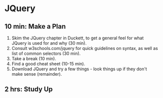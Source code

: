 # JQuery

## 10 min: Make a Plan

1. Skim the JQuery chapter in Duckett, to get a general feel for what JQuery is used for and why (30 min).
2. Consult w3schools.com/jquery for quick guidelines on syntax, as well as list of common selectors (30 min).
3. Take a break (10 min).
4. Find a good cheat sheet (10-15 min).
5. Download JQuery and try a few things - look things up if they don't make sense (remainder).

## 2 hrs: Study Up